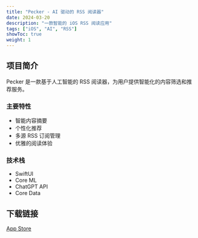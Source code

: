 ```yaml
---
title: "Pecker - AI 驱动的 RSS 阅读器"
date: 2024-03-20
description: "一款智能的 iOS RSS 阅读应用"
tags: ["iOS", "AI", "RSS"]
showToc: true
weight: 1
---
```


## 项目简介

Pecker 是一款基于人工智能的 RSS 阅读器，为用户提供智能化的内容筛选和推荐服务。

### 主要特性

- 智能内容摘要
- 个性化推荐
- 多源 RSS 订阅管理
- 优雅的阅读体验

### 技术栈

- SwiftUI
- Core ML
- ChatGPT API
- Core Data

## 下载链接

[App Store](https://apps.apple.com/app/pecker) 